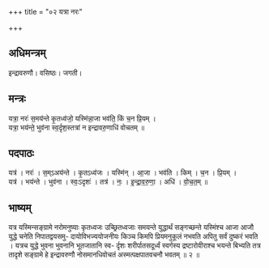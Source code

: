 +++
title = "०२ यत्रा नरः"

+++
## अधिमन्त्रम्
इन्द्रावरुणौ। वसिष्ठः। जगती।

## मन्त्रः
यत्रा॒ नरः॑ स॒मय॑न्ते कृ॒तध्व॑जो॒ यस्मि॑न्ना॒जा भव॑ति॒ किं च॒न प्रि॒यम् ।  
यत्रा॒ भय॑न्ते॒ भुव॑ना स्व॒र्दृश॒स्तत्रा॑ न इन्द्रावरु॒णाधि॑ वोचतम् ॥

## पदपाठः
यत्र॑ । नरः॑ । स॒म्ऽअय॑न्ते । कृ॒तऽध्व॑जः । यस्मि॑न् । आ॒जा । भव॑ति । किम् । च॒न । प्रि॒यम् ।  
यत्र॑ । भय॑न्ते । भुव॑ना । स्वः॒ऽदृशः॑ । तत्र॑ । नः॒ । इ॒न्द्रा॒व॒रु॒णा॒ । अधि॑ । वो॒च॒त॒म् ॥

## भाष्यम्
यत्र यस्मिन्सङ्ग्रामे नरोमनुष्याः कृतध्वजः उच्छ्रितध्वजाः समयन्ते युद्धार्थं सङ्गच्छन्ते यस्मिंश्च आजा आजौ युद्धे चनेति निपातद्वयसमु- दायोविभज्ययोजनीयः किञ्च किमपि प्रियमनुकूलं नभवति अपितु सर्वं दुष्करं भवति । यत्रच युद्धे भुवना भुवनानि भूतजातानि स्व- र्दृशः शरीर्पातसदूर्ध्वं स्वर्गस्य द्रष्टारोवीराश्च भयन्ते बिभ्यति तत्र तादृशे सङ्ग्रामे हे इन्द्रावरुणौ नोसमानधिवोचतं अस्मत्पक्षपातवचनौ भवतम् ॥ २ ॥